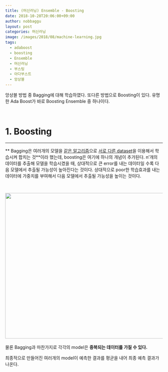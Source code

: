 ```yaml
---
title: (머신러닝) Ensemble - Boosting
date: 2018-10-28T20:06:00+09:00
author: nobbaggu
layout: post
categories: 머신러닝
image: /images/2018/08/machine-learning.jpg
tags:
  - adaboost
  - boosting
  - Ensemble
  - 머신러닝
  - 부스팅
  - 아다부스트
  - 앙상블
---
```

앙상블 방법 중 Bagging에 대해 학습하였다. 또다른 방법으로 Boosting이 있다. 유명한 Ada Boost가 바로 Boosting Ensemble 중 하나이다.

&nbsp;

# 1. Boosting

* * *

** Bagging은 여러개의 모델을 <span style="text-decoration: underline;">같은 알고리즘</span>으로 <span style="text-decoration: underline;">서로 다른 dataset</span>을 이용해서 학습시켜 합치는 것**이라 했는데, boosting은 여기에 하나의 개념이 추가된다. n&#8217;개의 데이터를 추출해 모델을 학습시켰을 때, 상대적으로 큰 error를 내는 데이터일 수록 다음 모델에서 추출될 가능성이 높아진다는 것이다. 상대적으로 poor한 학습효과를 내는 데이터에 가중치를 부여해서 다음 모델에서 추출될 가능성을 높이는 것이다.

&nbsp;

<img class="aligncenter size-full wp-image-1247" src="/images/2018/10/no-name-7.jpg" alt="" width="971" height="464" srcset="/images/2018/10/no-name-7.jpg 971w, /images/2018/10/no-name-7-300x143.jpg 300w, /images/2018/10/no-name-7-768x367.jpg 768w" sizes="(max-width: 971px) 100vw, 971px" /> 

물론 Bagging과 마찬가지로 각각의 model은 **중복되는 데이터를 가질 수 있다.**

최종적으로 만들어진 여러개의 model이 예측한 결과를 평균을 내어 최종 예측 결과가 나온다.